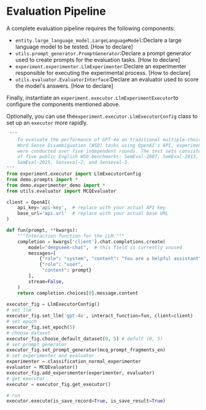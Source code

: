 # Evaluation Pipeline

A complete evaluation pipeline requires the following components:

- `entity.large_language_model.LargeLanguageModel`:Declare a large language model to be tested. [How to declare]
- `utils.prompt_generator.PromptGenerator`:Declare a prompt generator used to create prompts for the evaluation tasks. [How to declare]
- `experiment.experimenter.LlmExperimenter`:Declare an experimenter responsible for executing the experimental process. [How to declare]
- `utils.evaluator.EvaluatorInterface`:Declare an evaluator used to score the model's answers. [How to declare]

Finally, instantiate an `experiment.executor.LlmExperimentExecutor`to configure the components mentioned above.

Optionally, you can use the`experiment.executor.LlmExecutorConfig` class to set up an `executor` more rapidly.

```python
 """
    To evaluate the performance of GPT-4o on traditional multiple-choice 
    Word Sense Disambiguation (WSD) tasks using OpenAI's API, experiments 
    were conducted over five independent rounds. The test sets consisted 
    of five public English WSD benchmarks: SemEval-2007, SemEval-2013, 
    SemEval-2015, Senseval-2, and Senseval-3.
"""
from experiment.executor import LlmExecutorConfig
from demo.prompts import *
from demo.experimenter_demo import *
from utils.evaluator import MCQEvaluator

client = OpenAI(
    api_key='api-key',  # replace with your actual API key
    base_url='api.url'  # replace with your actual base URL
)

def fun(prompt, **kwargs):
    """Interaction function for the LLM."""
    completion = kwargs['client'].chat.completions.create(
        model="deepseek-chat",  # this field is currently unused
        messages=[
            {"role": "system", "content": "You are a helpful assistant"},
            {"role": "user",
             "content": prompt}
        ],
        stream=False,
    )
    return completion.choices[0].message.content
	
executor_fig = LlmExecutorConfig()
# set llm
executor_fig.set_llm('gpt-4o', interact_function=fun, client=client)
# set epoch
executor_fig.set_epoch(5)
# choose dataset
executor_fig.choose_default_dataset(0, 5) # defult (0, 5)
# set prompt generator
executor_fig.set_prompt_generator(mcq_prompt_fragments_en)
# set experimenter and evaluator
experimenter = classification_normal_experimenter
evaluator = MCQEvaluator()
executor_fig.add_experimenter(experimenter, evaluator)
# get executor
executor = executor_fig.get_executor()

# run
executor.execute(is_save_record=True, is_save_result=True)
```

